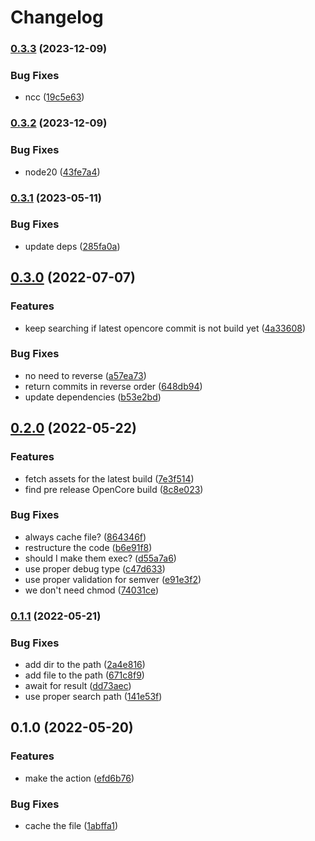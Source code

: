 # Changelog

### [0.3.3](https://www.github.com/brokeyourbike/ocvalidate-action/compare/v0.3.2...v0.3.3) (2023-12-09)


### Bug Fixes

* ncc ([19c5e63](https://www.github.com/brokeyourbike/ocvalidate-action/commit/19c5e637f7d52b6690b14c02571d58b806cb0431))

### [0.3.2](https://www.github.com/brokeyourbike/ocvalidate-action/compare/v0.3.1...v0.3.2) (2023-12-09)


### Bug Fixes

* node20 ([43fe7a4](https://www.github.com/brokeyourbike/ocvalidate-action/commit/43fe7a484fb3f8e603dddd2e96d6af646be8c79e))

### [0.3.1](https://www.github.com/brokeyourbike/ocvalidate-action/compare/v0.3.0...v0.3.1) (2023-05-11)


### Bug Fixes

* update deps ([285fa0a](https://www.github.com/brokeyourbike/ocvalidate-action/commit/285fa0a2f1118bc2affa4dea12b5bfbdd72e25bf))

## [0.3.0](https://www.github.com/brokeyourbike/ocvalidate-action/compare/v0.2.0...v0.3.0) (2022-07-07)


### Features

* keep searching if latest opencore commit is not build yet ([4a33608](https://www.github.com/brokeyourbike/ocvalidate-action/commit/4a33608fdcdc4b51b0f9a7d41b371ce6addfadd9))


### Bug Fixes

* no need to reverse ([a57ea73](https://www.github.com/brokeyourbike/ocvalidate-action/commit/a57ea73cb590b77c8fc1c391034d21e55183face))
* return commits in reverse order ([648db94](https://www.github.com/brokeyourbike/ocvalidate-action/commit/648db9481664601132d202b50cd93fe088533f2f))
* update dependencies ([b53e2bd](https://www.github.com/brokeyourbike/ocvalidate-action/commit/b53e2bd48dce82b9a0ddd0fa131470c65cf0b728))

## [0.2.0](https://www.github.com/brokeyourbike/ocvalidate-action/compare/v0.1.1...v0.2.0) (2022-05-22)


### Features

* fetch assets for the latest build ([7e3f514](https://www.github.com/brokeyourbike/ocvalidate-action/commit/7e3f514e774abc17777d01a5b657bbacd4b1fae1))
* find pre release OpenCore build ([8c8e023](https://www.github.com/brokeyourbike/ocvalidate-action/commit/8c8e023b014d9cfe39fb8b5d14731ff06ebc022e))


### Bug Fixes

* always cache file? ([864346f](https://www.github.com/brokeyourbike/ocvalidate-action/commit/864346fc45c3cf83877d7f9dc020379f03c6cbbd))
* restructure the code ([b6e91f8](https://www.github.com/brokeyourbike/ocvalidate-action/commit/b6e91f812e8d2c959c8444069be5af3d8856c32b))
* should I make them exec? ([d55a7a6](https://www.github.com/brokeyourbike/ocvalidate-action/commit/d55a7a6b1f604a861c19c17c5e423f7d82d6cbbe))
* use proper debug type ([c47d633](https://www.github.com/brokeyourbike/ocvalidate-action/commit/c47d63316b092d7351f303b3d7ae8bb37e641e1c))
* use proper validation for semver ([e91e3f2](https://www.github.com/brokeyourbike/ocvalidate-action/commit/e91e3f20136fdb474303213a3947c6af38a79e5e))
* we don't need chmod ([74031ce](https://www.github.com/brokeyourbike/ocvalidate-action/commit/74031ce906091ef9b042930941370e276d85e91b))

### [0.1.1](https://www.github.com/brokeyourbike/ocvalidate-action/compare/v0.1.0...v0.1.1) (2022-05-21)


### Bug Fixes

* add dir to the path ([2a4e816](https://www.github.com/brokeyourbike/ocvalidate-action/commit/2a4e816fcf2455acc9b43e6c60ab98f1874382db))
* add file to the path ([671c8f9](https://www.github.com/brokeyourbike/ocvalidate-action/commit/671c8f9211189766a7117452dab1cebaeefc1915))
* await for result ([dd73aec](https://www.github.com/brokeyourbike/ocvalidate-action/commit/dd73aec46438a8f393923412fefddfc23f7e50c8))
* use proper search path ([141e53f](https://www.github.com/brokeyourbike/ocvalidate-action/commit/141e53f69537d99fb33eb7e2c5b924dacee5f80e))

## 0.1.0 (2022-05-20)


### Features

* make the action ([efd6b76](https://www.github.com/brokeyourbike/ocvalidate-action/commit/efd6b761a9af84fcb197d5569b280ea288bb68e5))


### Bug Fixes

* cache the file ([1abffa1](https://www.github.com/brokeyourbike/ocvalidate-action/commit/1abffa16b6839a4a57450f0a68ae4fb4a59fc487))
